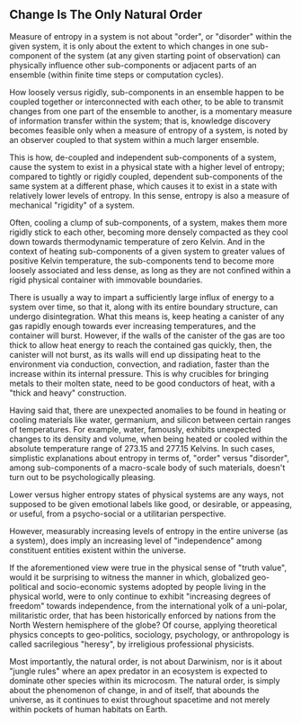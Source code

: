 ## Change Is The Only Natural Order

Measure of entropy in a system is not about "order", or "disorder" within the given system, it is only about the extent to which changes in one sub-component of the system (at any given starting point of observation) can physically influence other sub-components or adjacent parts of an ensemble (within finite time steps or computation cycles). 

How loosely versus rigidly, sub-components in an ensemble happen to be coupled together or interconnected with each other, to be able to transmit changes from one part of the ensemble to another, is a momentary measure of information transfer within the system; that is, knowledge discovery becomes feasible only when a measure of entropy of a system, is noted by an observer coupled to that system within a much larger ensemble.  

This is how, de-coupled and independent sub-components of a system, cause the system to exist in a physical state with a higher level of entropy; compared to tightly or rigidly coupled, dependent sub-components of the same system at a different phase, which causes it to exist in a state with relatively lower levels of entropy. In this sense, entropy is also a measure of mechanical "rigidity" of a system. 

Often, cooling a clump of sub-components, of a system, makes them more rigidly stick to each other, becoming more densely compacted as they cool down towards thermodynamic temperature of zero Kelvin. And in the context of heating sub-components of a given system to greater values of positive Kelvin temperature, the sub-components tend to become more loosely associated and less dense, as long as they are not confined within a rigid physical container with immovable boundaries. 

There is usually a way to impart a sufficiently large influx of energy to a system over time, so that it, along with its entire boundary structure, can undergo disintegration. What this means is, keep heating a canister of any gas rapidly enough towards ever increasing temperatures, and the container will burst. However, if the walls of the canister of the gas are too thick to allow heat energy to reach the contained gas quickly, then, the canister will not burst, as its walls will end up dissipating heat to the environment via conduction, convection, and radiation, faster than the increase within its internal pressure. This is why crucibles for bringing metals to their molten state, need to be good conductors of heat, with a "thick and heavy" construction. 

Having said that, there are unexpected anomalies to be found in heating or cooling materials like water, germanium, and silicon between certain ranges of temperatures. For example, water, famously, exhibits unexpected changes to its density and volume, when being heated or cooled within the absolute temperature range of 273.15 and 277.15 Kelvins. In such cases, simplistic explanations about entropy in terms of, "order" versus "disorder", among sub-components of a macro-scale body of such materials, doesn't turn out to be psychologically pleasing. 

Lower versus higher entropy states of physical systems are any ways, not supposed to be given emotional labels like good, or desirable, or appeasing, or useful, from a psycho-social or a utilitarian perspective.  

However, measurably increasing levels of entropy in the entire universe (as a system), does imply an increasing level of "independence" among constituent entities existent within the universe. 

If the aforementioned view were true in the physical sense of "truth value", would it be surprising to witness the manner in which, globalized geo-political and socio-economic systems adopted by people living in the physical world, were to only continue to exhibit "increasing degrees of freedom" towards independence, from the international yolk of a uni-polar, militaristic order, that has been historically enforced by nations from the North Western hemisphere of the globe? Of course, applying theoretical physics concepts to geo-politics, sociology, psychology, or anthropology is called sacrilegious "heresy", by irreligious professional physicists. 

Most importantly, the natural order, is not about Darwinism, nor is it about "jungle rules" where an apex predator in an ecosystem is expected to dominate other species within its microcosm. The natural order, is simply about the phenomenon of change, in and of itself, that abounds the universe, as it continues to exist throughout spacetime and not merely within pockets of human habitats on Earth. 